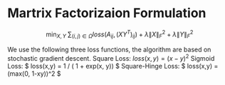 # Martrix Factorizaion Formulation

$$\min_{X,Y} \ \sum_{(i,j)\in \Omega} loss(A_{ij}, (XY^T)_{ij}) + \lambda \| X\|_F^2 + \lambda \| Y\|_F^2$$

We use the following three loss functions, the algorithm are based on stochastic gradient descent.
Square Loss: $loss(x,y) = (x - y)^2$
Sigmoid Loss: $ loss(x,y) = 1 / ( 1 + exp(x, y)) $
Square-Hinge Loss: $ loss(x,y) = (max(0, 1-xy))^2 $




